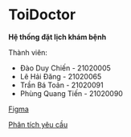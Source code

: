 # ToiDoctor
**Hệ thống đặt lịch khám bệnh**

Thành viên:
  - Đào Duy Chiến - 21020005
  - Lê Hải Đăng - 21020065
  - Trần Bá Toản - 21020091
  - Phùng Quang Tiến - 21020090

[Figma](https://www.figma.com/file/Yk3SQYORuNJzPF1f0pSIJD/Mobile-UI?type=design&node-id=0-1&mode=design&t=xyTJQh8scXbFO6ir-0)

[Phân tích yêu cầu](https://docs.google.com/document/d/1QbB3X8YT9uVP9-ItEohssyZjynbbIXQVXqoxQ5sSi7w/edit?usp=sharing)
